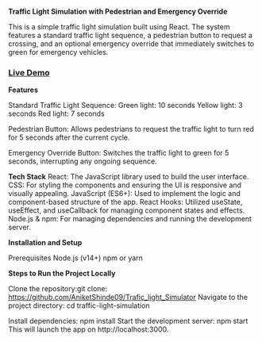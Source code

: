 **Traffic Light Simulation with Pedestrian and Emergency Override**

This is a simple traffic light simulation built using React. The system features a standard traffic light sequence, a pedestrian button to request a crossing, and an optional emergency override that immediately switches to green for emergency vehicles.

### [Live Demo](https://trafic-light-simulator-k3zhv4l7y-anikets-projects-a642f60e.vercel.app/)

**Features**

Standard Traffic Light Sequence:
Green light: 10 seconds
Yellow light: 3 seconds
Red light: 7 seconds

Pedestrian Button:
Allows pedestrians to request the traffic light to turn red for 5 seconds after the current cycle.

Emergency Override Button:
Switches the traffic light to green for 5 seconds, interrupting any ongoing sequence.

**Tech Stack**
React: The JavaScript library used to build the user interface.
CSS: For styling the components and ensuring the UI is responsive and visually appealing.
JavaScript (ES6+): Used to implement the logic and component-based structure of the app.
React Hooks: Utilized useState, useEffect, and useCallback for managing component states and effects.
Node.js & npm: For managing dependencies and running the development server.


**Installation and Setup**

Prerequisites
Node.js (v14+)
npm or yarn

**Steps to Run the Project Locally**

Clone the repository:git clone: https://github.com/AniketShinde09/Trafic_light_Simulator
Navigate to the project directory: cd traffic-light-simulation

Install dependencies: npm install
Start the development server: npm start
This will launch the app on http://localhost:3000.


